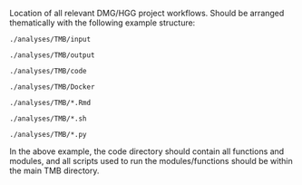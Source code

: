 Location of all relevant DMG/HGG project workflows. 
Should be arranged thematically with the following example structure: 

```./analyses/TMB/input```

```./analyses/TMB/output```

```./analyses/TMB/code```

```./analyses/TMB/Docker```

```./analyses/TMB/*.Rmd```

```./analyses/TMB/*.sh```

```./analyses/TMB/*.py```

In the above example, the code directory should contain all functions and modules, and all scripts used to run the modules/functions should be within the main TMB directory.

